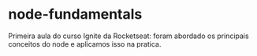 # node-fundamentals
Primeira aula do curso Ignite da Rocketseat: foram abordado os principais conceitos do node e aplicamos isso na pratica.
